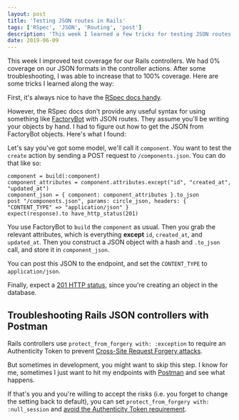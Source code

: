 ```yaml
---
layout: post
title: 'Testing JSON routes in Rails'
tags: ['RSpec', 'JSON', 'Routing', 'post']
description: 'This week I learned a few tricks for testing JSON routes with Ruby on Rails'
date: 2019-06-09
---
```


This week I improved test coverage for our Rails controllers. We had 0% coverage on our JSON formats in the controller actions. After some troubleshooting, I was able to increase that to 100% coverage. Here are some tricks I learned along the way: 

First, it's always nice to have the [RSpec docs handy](https://relishapp.com/rspec/rspec-rails/docs/request-specs/request-spec#requesting-a-json-response). 

However, the RSpec docs don't provide any useful syntax for using something like [FactoryBot](https://github.com/thoughtbot/factory_bot) with JSON routes. They assume you'll be writing your objects by hand. I had to figure out how to get the JSON from FactoryBot objects. Here's what I found:

Let's say you've got some model, we'll call it `component`. You want to test the `create` action by sending a POST request to `/components.json`. You can do that like so:

```
component = build(:component)
component_attributes = component.attributes.except("id", "created_at", "updated_at")
component_json = { component: component_attributes }.to_json
post "/components.json", params: circle_json, headers: { "CONTENT_TYPE" => "application/json" }
expect(response).to have_http_status(201)
```

You use FactoryBot to `build` the `component` as usual. Then you grab the relevant attributes, which is everything **except** `id`, `created_at`, and `updated_at`. Then you construct a JSON object with a hash and `.to_json` call, and store it in `component_json`. 

You can post this JSON to the endpoint, and set the `CONTENT_TYPE` to `application/json`. 

Finally, expect a [201 HTTP status](https://httpstatuses.com/201), since you're creating an object in the database. 

## Troubleshooting Rails JSON controllers with Postman

Rails controllers use `protect_from_forgery with: :exception` to require an Authenticity Token to prevent [Cross-Site Request Forgery attacks](https://medium.com/rubyinside/a-deep-dive-into-csrf-protection-in-rails-19fa0a42c0ef). 

But sometimes in development, you might want to skip this step. I know for me, sometimes I just want to hit my endpoints with [Postman](https://www.getpostman.com/) and see what happens. 

If that's you and you're willing to accept the risks (i.e. you forget to change the setting back to default), you can set `protect_from_forgery with: :null_session` and [avoid the Authenticity Token requirement](https://stackoverflow.com/questions/16258911/rails-4-authenticity-token). 